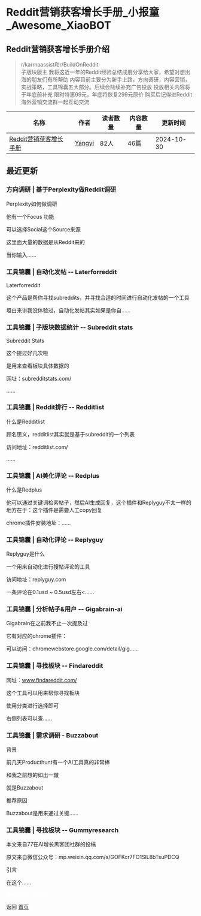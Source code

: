 # Reddit营销获客增长手册_小报童_Awesome_XiaoBOT

## Reddit营销获客增长手册介绍
> r/karmaassist和r/BuildOnReddit  
> 子版块版主
> 我将这近一年的Reddit经验总结成册分享给大家，希望对想出海的朋友们有所帮助
> 内容目前主要分为新手上路，方向调研，内容营销，实战策略，工具锦囊五大部分。后续会陆续补充广告投放
> 投放相关内容将于年底前补充
> 限时特惠99元，年底将恢复299元原价
> 购买后记得进Reddit海外营销交流群一起互动交流  
  


|名称|作者|读者数量|内容数量|更新时间|
|---|---|---|---|---|
|[Reddit营销获客增长手册](https://xiaobot.net/p/reddit?refer=0b133df9-27dc-423b-8101-639049001c13)|[Yangyi](https://x.com/Yangyixxxx)|82人|46篇|2024-10-30|

## 最近更新
### 方向调研 | 基于Perplexity做Reddit调研

Perplexity如何做调研

他有一个Focus 功能

可以选择Social这个Source来源

这里面大量的数据是从Reddit来的

当你输入......

### 工具锦囊 | 自动化发帖 -- Laterforreddit

Laterforreddit

这个产品是帮你寻找subreddits，并寻找合适的时间进行自动化发帖的一个工具

坦白来讲我没体验过，自动化发帖其实如果是你自......

### 工具锦囊 | 子版块数据统计 -- Subreddit stats

Subreddit Stats

这个提过好几次啦

是用来查看板块具体数据的

网址：subredditstats.com/

......

### 工具锦囊 | Reddit排行 -- Redditlist

什么是Redditlist

顾名思义，redditlist其实就是基于subreddit的一个列表

访问地址：redditlist.com/

......

### 工具锦囊 | AI美化评论 -- Redplus

什么是Redplus

他可以通过关键词检索帖子，然后AI生成回复，这个插件和Replyguy不太一样的地方在于：这个插件是需要人工copy回复

chrome插件安装地址：......

### 工具锦囊 | 自动化评论 -- Replyguy

Replyguy是什么

一个用来自动化进行搜帖评论的工具

访问地址：replyguy.com

一条评论在0.1usd ~ 0.5usd左右<......

### 工具锦囊 | 分析帖子&用户 -- Gigabrain-ai

Gigabrain在之前我不止一次提及过

它有对应的chrome插件：

可以访问：chromewebstore.google.com/detail/gig......

### 工具锦囊 | 寻找板块 -- Findareddit

网址：www.findareddit.com/

这个工具可以用来帮你寻找板块

使用分类进行选择即可

右侧列表可以查......

### 工具锦囊 | 需求调研 - Buzzabout

背景

前几天Producthunt有一个AI工具真的非常棒

和我之前想的如出一辙

就是Buzzabout

推荐原因

Buzzabout是用来通过关键......

### 工具锦囊 | 寻找板块 -- Gummyresearch

本文来自77在AI增长黑客团社群的投稿

原文来自微信公众号：mp.weixin.qq.com/s/GOFKcr7FO1SlL8bTsuPDCQ

引言

在这个......


<a href="https://github.com/Reno9527/awesome-xiaobot" style="color: white; text-decoration: none;">awesome-xiaobot</a>

返回 [首页](../README.md)
